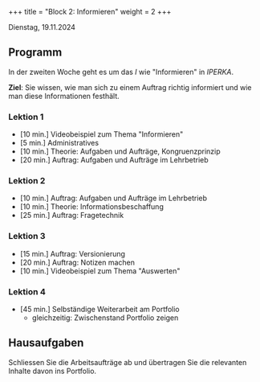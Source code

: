 +++
title = "Block 2: Informieren"
weight = 2
+++

Dienstag, 19.11.2024

## Programm

In der zweiten Woche geht es um das _I_ wie "Informieren" in _IPERKA_.

**Ziel**: Sie wissen, wie man sich zu einem Auftrag richtig informiert und wie man diese Informationen festhält.

### Lektion 1

- [10 min.] Videobeispiel zum Thema "Informieren"
- [5 min.] Administratives
- [10 min.] Theorie: Aufgaben und Aufträge, Kongruenzprinzip
- [20 min.] Auftrag: Aufgaben und Aufträge im Lehrbetrieb

### Lektion 2

- [10 min.] Auftrag: Aufgaben und Aufträge im Lehrbetrieb
- [10 min.] Theorie: Informationsbeschaffung
- [25 min.] Auftrag: Fragetechnik

### Lektion 3

- [15 min.] Auftrag: Versionierung
- [20 min.] Auftrag: Notizen machen
- [10 min.] Videobeispiel zum Thema "Auswerten"

### Lektion 4

- [45 min.] Selbständige Weiterarbeit am Portfolio
    - gleichzeitig: Zwischenstand Portfolio zeigen

## Hausaufgaben

Schliessen Sie die Arbeitsaufträge ab und übertragen Sie die relevanten Inhalte davon ins Portfolio.